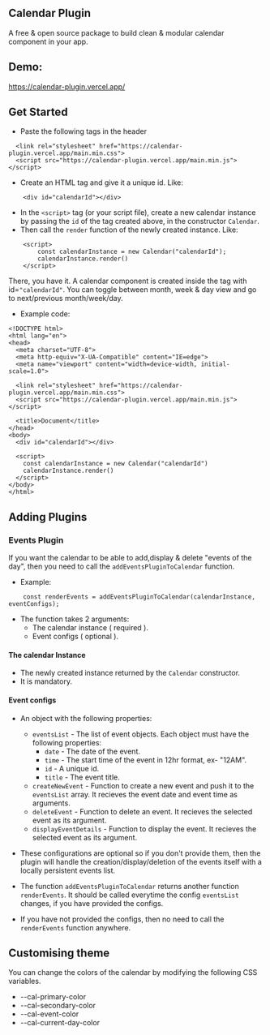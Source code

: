 
## Calendar Plugin

A free & open source package to build clean & modular calendar component in your app.
## Demo:
https://calendar-plugin.vercel.app/

## Get Started

 -  Paste the following tags in the header

```
  <link rel="stylesheet" href="https://calendar-plugin.vercel.app/main.min.css">
  <script src="https://calendar-plugin.vercel.app/main.min.js"></script>
```
- Create an HTML tag and give it a unique id. Like:
```
    <div id="calendarId"></div>
```
- In the `<script>` tag (or your script file), create a new calendar instance by passing the `id` of the tag created above, in the constructor `Calendar`.
- Then call the `render` function of the newly created instance. Like:
```
    <script>
        const calendarInstance = new Calendar("calendarId");
        calendarInstance.render()
    </script>
```
There, you have it. A calendar component is created inside the tag with id=`"calendarId"`. You can toggle between month, week & day view and go to next/previous month/week/day.

- Example code:
```
<!DOCTYPE html>
<html lang="en">
<head>
  <meta charset="UTF-8">
  <meta http-equiv="X-UA-Compatible" content="IE=edge">
  <meta name="viewport" content="width=device-width, initial-scale=1.0">
 
  <link rel="stylesheet" href="https://calendar-plugin.vercel.app/main.min.css">
  <script src="https://calendar-plugin.vercel.app/main.min.js"></script>
 
  <title>Document</title>
</head>
<body>
  <div id="calendarId"></div>

  <script>
    const calendarInstance = new Calendar("calendarId")
    calendarInstance.render()
  </script>
</body>
</html>
```


## Adding Plugins

### Events Plugin
If you want the calendar to be able to add,display & delete "events of the day",
then you need to call the `addEventsPluginToCalendar` function.

- Example: 
```
    const renderEvents = addEventsPluginToCalendar(calendarInstance, eventConfigs);
```
- The function takes 2 arguments:
   - The calendar instance ( required ).
   - Event configs ( optional ).
#### The calendar Instance 
- The newly created instance returned by the `Calendar` constructor.
- It is mandatory.
#### Event configs
- An object with the following properties: 
  
  - `eventsList` - The list of event objects. Each object must have the following properties:
    - `date` - The date of the event.
    - `time` - The start time of the event in 12hr format, ex- "12AM".
    - `id` - A unique id.
    - `title` - The event title.
  - `createNewEvent` - Function to create a new event and push it to the `eventsList` array. It recieves the event date and event time as arguments.
  - `deleteEvent` - Function to delete an event. It recieves the selected event as its argument.
  - `displayEventDetails` - Function to display the event. It recieves the selected event as its argument.
- These configurations are optional so if you don't provide them, then the plugin will handle the creation/display/deletion of the events itself with a locally persistent events list.
- The function `addEventsPluginToCalendar` returns another function `renderEvents`. It should be called everytime the config `eventsList` changes, if you have provided the configs.
- If you have not provided the configs, then no need to call the `renderEvents` function anywhere.

## Customising theme
You can change the colors of the calendar by modifying the following CSS variables.
- --cal-primary-color
- --cal-secondary-color
- --cal-event-color
- --cal-current-day-color
